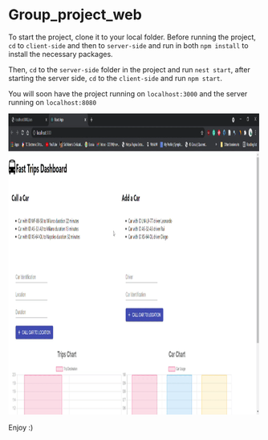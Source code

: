 # Group_project_web
 
To start the project, clone it to your local folder.
Before running the project, `cd` to `client-side` and then to `server-side` and run in both `npm install` to install the necessary packages.

Then, `cd` to the `server-side` folder in the project and run `nest start`, after starting the server side, `cd` to the `client-side` and run `npm start`.

You will soon have the project running on `localhost:3000` and the server running on `localhost:8080`

<img src="Project Gif/project_gif.gif" alt="My Project GIF" width="500" height="600">

Enjoy :)